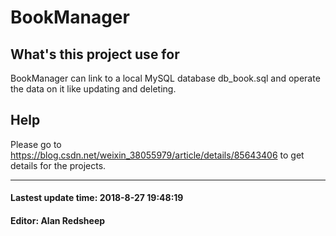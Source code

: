 # BookManager

## What's this project use for
BookManager can link to a local MySQL database db_book.sql and operate the data on it like updating and deleting.

## Help
Please go to https://blog.csdn.net/weixin_38055979/article/details/85643406 to get details for the projects.

---

#### Lastest update time: 2018-8-27 19:48:19 
#### Editor: Alan Redsheep
